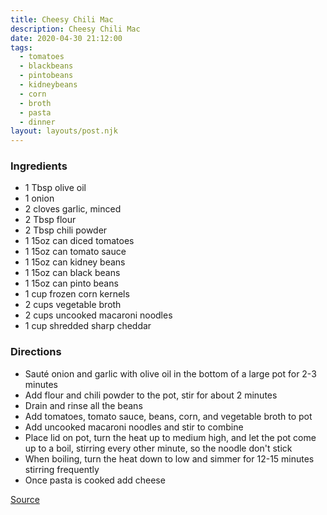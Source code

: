 ```yaml
---
title: Cheesy Chili Mac
description: Cheesy Chili Mac
date: 2020-04-30 21:12:00
tags:
  - tomatoes
  - blackbeans
  - pintobeans
  - kidneybeans
  - corn
  - broth
  - pasta
  - dinner
layout: layouts/post.njk
---
```


### Ingredients

- 1 Tbsp olive oil
- 1 onion
- 2 cloves garlic, minced
- 2 Tbsp flour
- 2 Tbsp chili powder
- 1 15oz can diced tomatoes
- 1 15oz can tomato sauce
- 1 15oz can kidney beans
- 1 15oz can black beans
- 1 15oz can pinto beans
- 1 cup frozen corn kernels
- 2 cups vegetable broth
- 2 cups uncooked macaroni noodles
- 1 cup shredded sharp cheddar

### Directions

- Sauté onion and garlic with olive oil in the bottom of a large pot for 2-3 minutes
- Add flour and chili powder to the pot, stir for about 2 minutes
- Drain and rinse all the beans
- Add tomatoes, tomato sauce, beans, corn, and vegetable broth to pot
- Add uncooked macaroni noodles and stir to combine
- Place lid on pot, turn the heat up to medium high, and let the pot come up to a boil, stirring every other minute, so the noodle don't stick
- When boiling, turn the heat down to low and simmer for 12-15 minutes stirring frequently
- Once pasta is cooked add cheese

[Source](https://www.budgetbytes.com/cheesy-vegetarian-chili-mac/)
